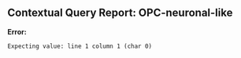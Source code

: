 ## Contextual Query Report: OPC-neuronal-like

**Error:**
```
Expecting value: line 1 column 1 (char 0)
```